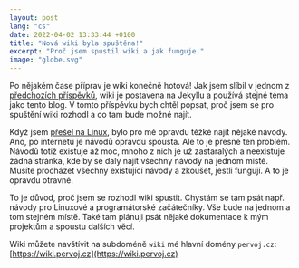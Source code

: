 ```yaml
---
layout: post
lang: "cs"
date: 2022-04-02 13:33:44 +0100
title: "Nová wiki byla spuštěna!"
excerpt: "Proč jsem spustil wiki a jak funguje."
image: "globe.svg"
---
```


Po nějakém čase příprav je wiki konečně hotová! Jak jsem slíbil v jednom z [předchozích příspěvků](/2022/02/04/blog-was-started.cs.html), wiki je postavena na Jekyllu a používá stejné téma jako tento blog. V tomto příspěvku bych chtěl popsat, proč jsem se pro spuštění wiki rozhodl a co tam bude možné najít.

Když jsem [přešel na Linux](/2022/02/15/my-story-programming-linux.html), bylo pro mě opravdu těžké najít nějaké návody. Ano, po internetu je návodů opravdu spousta. Ale to je přesně ten problém. Návodů totiž existuje až moc, mnoho z nich je už zastaralých a neexistuje žádná stránka, kde by se daly najít všechny návody na jednom místě. Musíte procházet všechny existující návody a zkoušet, jestli fungují. A to je opravdu otravné.

To je důvod, proč jsem se rozhodl wiki spustit. Chystám se tam psát např. návody pro Linuxové a programátorské začátečníky. Vše bude na jednom a tom stejném místě. Také tam plánuji psát nějaké dokumentace k mým projektům a spoustu dalších věcí.

Wiki můžete navštívit na subdoméně `wiki` mé hlavní domény `pervoj.cz`: [https://wiki.pervoj.cz](https://wiki.pervoj.cz)
